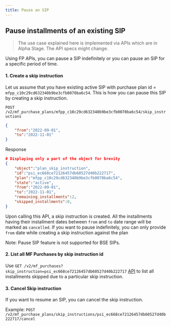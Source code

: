 ```yaml
---
title: Pause an SIP
---
```

## Pause installments of an existing SIP
> The use case explained here is implemented via APIs which are in Alpha Stage. The API specs might change.

Using FP APIs, you can pause a SIP indefinitely or you can pause an SIP for a specific period of time.

#### 1. Create a skip instruction
Let us assume that you have existing active SIP with purchase plan id = `mfpp_c10c29cd632340b9be3cfb0070ba6c54`. This is how you can pause this SIP by creating a skip instruction.

`POST /v2/mf_purchase_plans/mfpp_c10c29cd632340b9be3cfb0070ba6c54/skip_instructions`
```json
{
	"from":"2022-09-01",
	"to":"2022-11-01"
}
```
Response
```json
# Displaying only a part of the object for brevity
{
    "object":"plan_skip_instruction",
    "id":"psi_ec668ce72126457db60527d40b222717",
    "plan":"mfpp_c10c29cd632340b9be3cfb0070ba6c54",
    "state":"active",
    "from":"2022-09-01",
    "to":"2022-11-01",
    "remaining_installments":2,
    "skipped_installments":0,
}
```
Upon calling this API, a skip instruction is created. All the installments having their installment dates between `from` and `to` date range will be marked as `cancelled`. If you want to pause indefinitely, you can only provide `from` date while creating a skip instruction against the plan

Note: Pause SIP feature is not supported for BSE SIPs.

#### 2. List all MF Purchases by skip instruction id
Use `GET /v2/mf_purchases?skip_instruction=psi_ec668ce72126457db60527d40b222717` [API](https://fintechprimitives.com/docs/api/#list-all-mf-purchases) to list all installments skipped due to a particular skip instruction.

#### 3. Cancel Skip instruction
If you want to resume an SIP, you can cancel the skip instruction.

Example: `POST /v2/mf_purchase_plans/skip_instructions/psi_ec668ce72126457db60527d40b222717/cancel`




